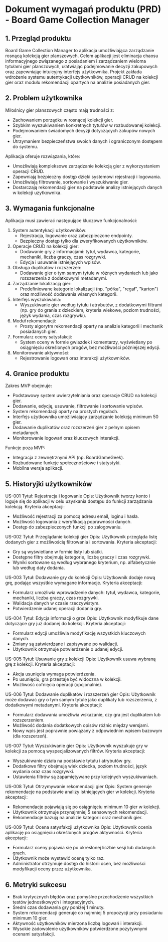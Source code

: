 # Dokument wymagań produktu (PRD) - Board Game Collection Manager

## 1. Przegląd produktu
Board Game Collection Manager to aplikacja umożliwiająca zarządzanie rosnącą kolekcją gier planszowych. Celem aplikacji jest eliminacja chaosu informacyjnego związanego z posiadaniem i zarządzaniem wieloma tytułami gier planszowych, ułatwiając podejmowanie decyzji zakupowych oraz zapewniając intuicyjny interfejs użytkownika. Projekt zakłada wdrożenie systemu autentykacji użytkowników, operacji CRUD na kolekcji gier oraz modułu rekomendacji opartych na analizie posiadanych gier.

## 2. Problem użytkownika
Miłośnicy gier planszowych często mają trudności z:
- Zachowaniem porządku w rosnącej kolekcji gier.
- Szybkim wyszukiwaniem konkretnych tytułów w rozbudowanej kolekcji.
- Podejmowaniem świadomych decyzji dotyczących zakupów nowych gier.
- Utrzymaniem bezpieczeństwa swoich danych i ograniczonym dostępem do systemu.

Aplikacja oferuje rozwiązania, które:
- Umożliwiają kompleksowe zarządzanie kolekcją gier z wykorzystaniem operacji CRUD.
- Zapewniają bezpieczny dostęp dzięki systemowi rejestracji i logowania.
- Umożliwiają filtrowanie, sortowanie i wyszukiwanie gier.
- Dostarczają rekomendacji gier na podstawie analizy istniejących danych w kolekcji uzytkownika.

## 3. Wymagania funkcjonalne
Aplikacja musi zawierać następujące kluczowe funkcjonalności:
1. System autentykacji użytkowników:
   - Rejestracja, logowanie oraz zabezpieczone endpointy.
   - Bezpieczny dostęp tylko dla zweryfikowanych użytkowników.
2. Operacje CRUD na kolekcji gier:
   - Dodawanie gry z informacjami: tytuł, wydawca, kategorie, mechaniki, liczba graczy, czas rozgrywki.
   - Edycja i usuwanie istniejących wpisów.
3. Obsługa duplikatów i rozszerzeń:
   - Dodawanie gier o tym samym tytule w różnych wydaniach lub jako rozszerzenia z dodatkowymi metadanymi.
4. Zarządzanie lokalizacją gier:
   - Predefiniowane kategorie lokalizacji (np. "półka", "regał", "karton") oraz możliwość dodawania własnych kategorii.
5. Interfejs wyszukiwania:
   - Wyszukiwanie gier według tytułu i atrybutów, z dodatkowymi filtrami (np. gry do grania z dzieckiem, kryteria wiekowe, poziom trudności, język wydania, czas rozgrywki).
6. Moduł rekomendacji:
   - Prosty algorytm rekomendacji oparty na analizie kategorii i mechanik posiadanych gier.
7. Formularz oceny satysfakcji:
   - System oceny w formie gwiazdek i komentarzy, wyświetlany po osiągnięciu określonych progów, bez możliwości późniejszej edycji.
8. Monitorowanie aktywności:
   - Rejestrowanie logowań oraz interakcji użytkowników.

## 4. Granice produktu
Zakres MVP obejmuje:
- Podstawowy system uwierzytelniania oraz operacje CRUD na kolekcji gier.
- Dodawanie, edycję, usuwanie, filtrowanie i sortowanie wpisów.
- System rekomendacji oparty na prostych regułach.
- Interfejs użytkownika umożliwiający zarządzanie kolekcją minimum 50 gier.
- Dodawanie duplikatów oraz rozszerzeń gier z pełnym opisem metadanych.
- Monitorowanie logowań oraz kluczowych interakcji.

Funkcje poza MVP:
- Integracja z zewnętrznymi API (np. BoardGameGeek).
- Rozbudowane funkcje społecznościowe i statystyki.
- Mobilna wersja aplikacji.

## 5. Historyjki użytkowników
US-001
Tytuł: Rejestracja i logowanie
Opis: Użytkownik tworzy konto i loguje się do aplikacji w celu uzyskania dostępu do funkcji zarządzania kolekcją.
Kryteria akceptacji:
- Możliwość rejestracji za pomocą adresu email, loginu i hasła.
- Możliwość logowania z weryfikacją poprawności danych.
- Dostęp do zabezpieczonych funkcji po zalogowaniu.

US-002
Tytuł: Przeglądanie kolekcji gier
Opis: Użytkownik przegląda listę dodanych gier z możliwością filtrowania i sortowania.
Kryteria akceptacji:
- Gry są wyświetlane w formie listy lub siatki.
- Dostępne filtry obejmują kategorie, liczbę graczy i czas rozgrywki.
- Wyniki sortowane są według wybranego kryterium, np. alfabetycznie lub według daty dodania.

US-003
Tytuł: Dodawanie gry do kolekcji
Opis: Użytkownik dodaje nową grę, podając wszystkie wymagane informacje.
Kryteria akceptacji:
- Formularz umożliwia wprowadzenie danych: tytuł, wydawca, kategorie, mechaniki, liczba graczy, czas rozgrywki.
- Walidacja danych w czasie rzeczywistym.
- Potwierdzenie udanej operacji dodania gry.

US-004
Tytuł: Edycja informacji o grze
Opis: Użytkownik modyfikuje dane dotyczące gry już dodanej do kolekcji.
Kryteria akceptacji:
- Formularz edycji umożliwia modyfikację wszystkich kluczowych danych.
- Zmiany są zatwierdzane i zapisywane po walidacji.
- Użytkownik otrzymuje potwierdzenie o udanej edycji.

US-005
Tytuł: Usuwanie gry z kolekcji
Opis: Użytkownik usuwa wybraną grę z kolekcji.
Kryteria akceptacji:
- Akcja usunięcia wymaga potwierdzenia.
- Po usunięciu, gra przestaje być widoczna w kolekcji.
- Możliwość cofnięcia operacji (opcjonalnie).

US-006
Tytuł: Dodawanie duplikatów i rozszerzeń gier
Opis: Użytkownik może dodawać gry o tym samym tytule jako duplikaty lub rozszerzenia, z dodatkowymi metadanymi.
Kryteria akceptacji:
- Formularz dodawania umożliwia wskazanie, czy gra jest duplikatem lub rozszerzeniem.
- Możliwość dodania dodatkowych opisów różnic między wersjami.
- Nowy wpis jest poprawnie powiązany z odpowiednim wpisem bazowym (dla rozszerzeń).

US-007
Tytuł: Wyszukiwanie gier
Opis: Użytkownik wyszukuje gry w kolekcji za pomocą wyspecjalizowanych filtrów.
Kryteria akceptacji:
- Wyszukiwanie działa na podstawie tytułu i atrybutów gry.
- Dodatkowe filtry obejmują wiek dziecka, poziom trudności, język wydania oraz czas rozgrywki.
- Ustawienia filtrów są zapamiętywane przy kolejnych wyszukiwaniach.

US-008
Tytuł: Otrzymywanie rekomendacji gier
Opis: System generuje rekomendacje na podstawie analizy istniejących gier w kolekcji.
Kryteria akceptacji:
- Rekomendacje pojawiają się po osiągnięciu minimum 10 gier w kolekcji.
- Użytkownik otrzymuje przynajmniej 5 sensownych rekomendacji.
- Rekomendacje bazują na analizie kategorii oraz mechanik gier.

US-009
Tytuł: Ocena satysfakcji użytkownika
Opis: Użytkownik ocenia aplikację po osiągnięciu określonych progów aktywności.
Kryteria akceptacji:
- Formularz oceny pojawia się po określonej liczbie sesji lub dodanych grach.
- Użytkownik może wystawić ocenę tylko raz.
- Administrator otrzymuje dostęp do historii ocen, bez możliwości modyfikacji oceny przez użytkownika.

## 6. Metryki sukcesu
- Brak krytycznych błędów oraz pomyślne przechodzenie wszystkich testów jednostkowych i integracyjnych.
- Średni czas dodawania gry poniżej 1 minuty.
- System rekomendacji generuje co najmniej 5 propozycji przy posiadaniu minimum 10 gier.
- Aktywność użytkowników mierzona liczbą logowań i interakcji.
- Wysokie zadowolenie użytkowników potwierdzone pozytywnymi ocenami satysfakcji. 
